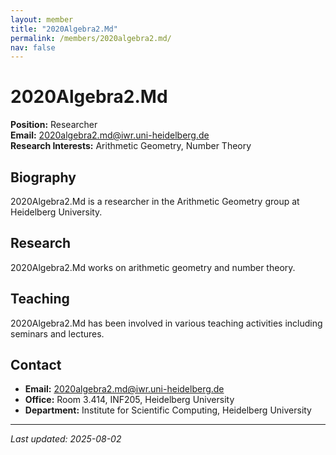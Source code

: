 ```yaml
---
layout: member
title: "2020Algebra2.Md"
permalink: /members/2020algebra2.md/
nav: false
---
```


# 2020Algebra2.Md

**Position:** Researcher  
**Email:** [2020algebra2.md@iwr.uni-heidelberg.de](mailto:2020algebra2.md@iwr.uni-heidelberg.de)  
**Research Interests:** Arithmetic Geometry, Number Theory

## Biography

2020Algebra2.Md is a researcher in the Arithmetic Geometry group at Heidelberg University.

## Research

2020Algebra2.Md works on arithmetic geometry and number theory.

## Teaching

2020Algebra2.Md has been involved in various teaching activities including seminars and lectures.

## Contact

- **Email:** [2020algebra2.md@iwr.uni-heidelberg.de](mailto:2020algebra2.md@iwr.uni-heidelberg.de)
- **Office:** Room 3.414, INF205, Heidelberg University
- **Department:** Institute for Scientific Computing, Heidelberg University

---
*Last updated: 2025-08-02*
